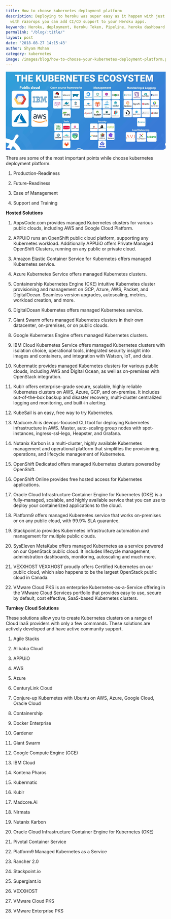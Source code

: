 ```yaml
---
title: How to choose kubernetes deployment platform
description: Deploying to heroku was super easy as it happen with just a git push,
  with razorops you can add CI/CD support to your Heroku apps.
keywords: Heroku, deployment, Heroku Token, Pipeline, heroku dashboard
permalink: "/blog/:title/"
layout: post
date: '2018-08-27 14:15:43'
author: Shyam Mohan
category: kubernetes
image: /images/blog/how-to-choose-your-kubernetes-deployment-platform.png
---
```


![](/images/blog/how-to-choose-your-kubernetes-deployment-platform.png)

There are some of the most important points while choose kubernetes deployment platform.

1. Production-Readiness

1. Future-Readiness

1. Ease of Management

1. Support and Training



**Hosted Solutions**


1. AppsCode.com provides managed Kubernetes clusters for various public clouds, including AWS and Google Cloud Platform.

1. APPUiO runs an OpenShift public cloud platform, supporting any Kubernetes workload. Additionally APPUiO offers Private Managed OpenShift Clusters, running on any public or private cloud.

1. Amazon Elastic Container Service for Kubernetes offers managed Kubernetes service.

1. Azure Kubernetes Service offers managed Kubernetes clusters.

1. Containership Kubernetes Engine (CKE) intuitive Kubernetes cluster provisioning and management on GCP, Azure, AWS, Packet, and DigitalOcean. Seamless version upgrades, autoscaling, metrics, workload creation, and more.

1. DigitalOcean Kubernetes offers managed Kubernetes service.

1. Giant Swarm offers managed Kubernetes clusters in their own datacenter, on-premises, or on public clouds.

1. Google Kubernetes Engine offers managed Kubernetes clusters.

1. IBM Cloud Kubernetes Service offers managed Kubernetes clusters with isolation choice, operational tools, integrated security insight into images and containers, and integration with Watson, IoT, and data.

1. Kubermatic provides managed Kubernetes clusters for various public clouds, including AWS and Digital Ocean, as well as on-premises with OpenStack integration.

1. Kublr offers enterprise-grade secure, scalable, highly reliable Kubernetes clusters on AWS, Azure, GCP, and on-premise. It includes out-of-the-box backup and disaster recovery, multi-cluster centralized logging and monitoring, and built-in alerting.

1. KubeSail is an easy, free way to try Kubernetes.

1. Madcore.Ai is devops-focused CLI tool for deploying Kubernetes infrastructure in AWS. Master, auto-scaling group nodes with spot-instances, ingress-ssl-lego, Heapster, and Grafana.

1. Nutanix Karbon is a multi-cluster, highly available Kubernetes management and operational platform that simplifies the provisioning, operations, and lifecycle management of Kubernetes.

1. OpenShift Dedicated offers managed Kubernetes clusters powered by OpenShift.

1. OpenShift Online provides free hosted access for Kubernetes applications.

1. Oracle Cloud Infrastructure Container Engine for Kubernetes (OKE) is a fully-managed, scalable, and highly available service that you can use to deploy your containerized applications to the cloud.

1. Platform9 offers managed Kubernetes service that works on-premises or on any public cloud, with 99.9% SLA guarantee.

1. Stackpoint.io provides Kubernetes infrastructure automation and management for multiple public clouds.

1. SysEleven MetaKube offers managed Kubernetes as a service powered on our OpenStack public cloud. It includes lifecycle management, administration dashboards, monitoring, autoscaling and much more.

1. VEXXHOST VEXXHOST proudly offers Certified Kubernetes on our public cloud, which also happens to be the largest OpenStack public cloud in Canada.

1. VMware Cloud PKS is an enterprise Kubernetes-as-a-Service offering in the VMware Cloud Services portfolio that provides easy to use, secure by default, cost effective, SaaS-based Kubernetes clusters.


**Turnkey Cloud Solutions**

These solutions allow you to create Kubernetes clusters on a range of Cloud IaaS providers with only a few commands. These solutions are actively developed and have active community support.


1. Agile Stacks

1. Alibaba Cloud

1. APPUiO

1. AWS

1. Azure

1. CenturyLink Cloud

1. Conjure-up Kubernetes with Ubuntu on AWS, Azure, Google Cloud, Oracle Cloud

1. Containership

1. Docker Enterprise

1. Gardener

1. Giant Swarm

1. Google Compute Engine (GCE)

1. IBM Cloud

1. Kontena Pharos

1. Kubermatic

1. Kublr

1. Madcore.Ai

1. Nirmata

1. Nutanix Karbon

1. Oracle Cloud Infrastructure Container Engine for Kubernetes (OKE)

1. Pivotal Container Service

1. Platform9 Managed Kubernetes as a Service

1. Rancher 2.0

1. Stackpoint.io

1. Supergiant.io

1. VEXXHOST

1. VMware Cloud PKS

1. VMware Enterprise PKS